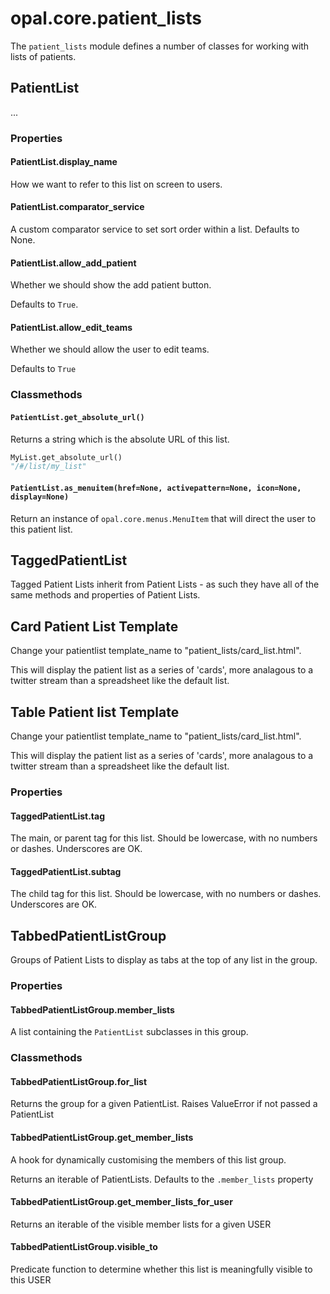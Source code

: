 # opal.core.patient_lists

The `patient_lists` module defines a number of classes for working with lists of patients.

## PatientList

...

### Properties

#### PatientList.display_name

How we want to refer to this list on screen to users.

#### PatientList.comparator_service

A custom comparator service to set sort order within a list. Defaults to None.

#### PatientList.allow_add_patient

Whether we should show the add patient button.

Defaults to `True`.

#### PatientList.allow_edit_teams

Whether we should allow the user to edit teams.

Defaults to `True`

### Classmethods

#### `PatientList.get_absolute_url()`

Returns a string which is the absolute URL of this list.

```python
MyList.get_absolute_url()
"/#/list/my_list"
```
#### `PatientList.as_menuitem(href=None, activepattern=None, icon=None, display=None)`

Return an instance of `opal.core.menus.MenuItem` that will direct the user to this
patient list.

## TaggedPatientList

Tagged Patient Lists inherit from Patient Lists - as such they have all of the same methods and
properties of Patient Lists.

## Card Patient List Template
Change your patientlist template_name to "patient_lists/card_list.html".

This will display the patient list as a series of 'cards', more analagous to a twitter stream
than a spreadsheet like the default list.

## Table Patient list Template
Change your patientlist template_name to "patient_lists/card_list.html".

This will display the patient list as a series of 'cards', more analagous to a twitter stream than a spreadsheet like the default list.


### Properties

#### TaggedPatientList.tag

The main, or parent tag for this list. Should be lowercase, with no numbers or dashes. Underscores are OK.

#### TaggedPatientList.subtag

The child tag for this list. Should be lowercase, with no numbers or dashes. Underscores are OK.

## TabbedPatientListGroup

Groups of Patient Lists to display as tabs at the top of any list in the group.

### Properties

#### TabbedPatientListGroup.member_lists

A list containing the `PatientList` subclasses in this group.

### Classmethods

#### TabbedPatientListGroup.for_list

Returns the group for a given PatientList. Raises ValueError if not passed a PatientList

#### TabbedPatientListGroup.get_member_lists

A hook for dynamically customising the members of this list group.

Returns an iterable of PatientLists. Defaults to the `.member_lists` property

#### TabbedPatientListGroup.get_member_lists_for_user

Returns an iterable of the visible member lists for a given USER

#### TabbedPatientListGroup.visible_to

Predicate function to determine whether this list is meaningfully visible to this USER
